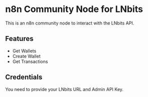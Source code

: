 # n8n Community Node for LNbits

This is an n8n community node to interact with the LNbits API.

## Features

- Get Wallets
- Create Wallet
- Get Transactions

## Credentials

You need to provide your LNbits URL and Admin API Key.

